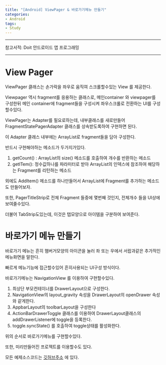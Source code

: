 ```yaml
---
title: "[Android] ViewPager & 바로가기메뉴 만들기"
categories:
- Android
tags:
- Study
---
```


---

참고서적: Doit 안드로이드 앱 프로그래밍

---

# View Pager
ViewPager 클래스는 손가락을 좌우로 움직여 스크롤할수있는 View 를 제공한다.

Viewpager 역시 fragment를 응용하는 클래스로, 메인container 와 viewpager를 구성한뒤 메인 container에 fragment들을 구성시켜 좌우스크롤로 전환하는 UI를 구성할수있다.

ViewPager는 Adapter를 필요로하는데, 내부클래스를 새로만들어 FragmentStatePagerAdapter 클래스를 상속받도록하여 구현하면 된다.

이 Adapter 클래스 내부에는 ArrayList로 fragment들을 담아 구성한다.

반드시 구현해야하는 메소드가 두가지가있다.

1. getCount() :  ArrayList의 size() 메소드를 호출하여 개수를 반환하는 메소드
2. getITem(): 정수값하나를 파라미터로 받아  ArrayList의 인덱스에 참조하여 해당하는 Fragment를 리턴하는 메소드

외에도 AddItem() 메소드를 하나만들어서 ArrayList에 Fragment를 추가하는 메소드도 만들어보자.

또한, PagerTitleStrip로 전체 Fragment 들중에 몇번째 것인지, 전체개수 들을 UI상에 보여줄수있다.

더불어 TabStrip도있는데, 이것은 탭모양으로 아이템을 구분하여 보여준다.


# 바로가기 메뉴 만들기

바로가기 메뉴는 흔히 햄버거모양의 아이콘을 눌러 좌 또는 우에서 서랍과같은 추가적인 메뉴화면을 말한다.

빠르게 메뉴기능에 접근할수있어 흔히사용되는 UI구성 방식이다.

바로가기메뉴는 NavigationView 를 이용하여 구현할수있다.

1. 최상단 부모컨테이너를 DrawerLayout으로 구성한다.
2. NavigationView의 layout_gravity 속성을 DrawerLayout의 openDrawer 속성와 같게한다.
3. AppbarLayout의 toolbarLayout을 구성한다
4. ActionBarDrawerToggle 클래스를 이용하여 DrawerLayout클래스의 addDrawerListener에 toggle을 등록한다.
5. toggle.syncState() 를 호출하여 toggle상태를 활성화한다.

위의 순서로 바로가기메뉴를 구현할수있다.

또한, 미리만들어진 프로젝트를 이용할수도 있다.


모든 예제소스코드는 [깃허브주소](https://github.com/jowunnal/studyAndroid "github link") 에 있다.
